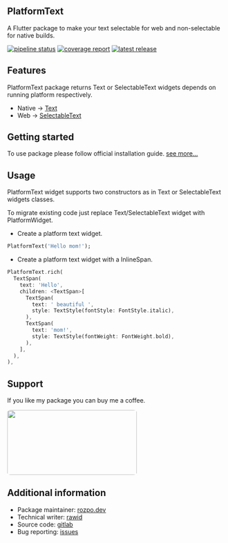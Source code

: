 <!-- 
This README describes the package. If you publish this package to pub.dev,
this README's contents appear on the landing page for your package.

For information about how to write a good package README, see the guide for
[writing package pages](https://dart.dev/guides/libraries/writing-package-pages). 

For general information about developing packages, see the Dart guide for
[creating packages](https://dart.dev/guides/libraries/create-library-packages)
and the Flutter guide for
[developing packages and plugins](https://flutter.dev/developing-packages). 
-->

## PlatformText

A Flutter package to make your text selectable for web and non-selectable for native builds.

[![pipeline status](https://gitlab.com/rozpo.dev/platform_text/badges/main/pipeline.svg)](https://gitlab.com/rozpo.dev/platform_text/-/commits/main)
[![coverage report](https://gitlab.com/rozpo.dev/platform_text/badges/main/coverage.svg)](https://gitlab.com/rozpo.dev/platform_text/-/commits/main)
[![latest release](https://gitlab.com/rozpo.dev/platform_text/-/badges/release.svg)](https://gitlab.com/rozpo.dev/platform_text/-/releases)

## Features

PlatformText package returns Text or SelectableText widgets depends on running platform respectively.
- Native -> [Text](https://api.flutter.dev/flutter/widgets/Text-class.html)
- Web -> [SelectableText](https://api.flutter.dev/flutter/material/SelectableText-class.html)

## Getting started

To use package please follow official installation guide. [see more...](https://pub.dev/packages/platform_text/install)

## Usage

PlatformText widget supports two constructors as in Text or SelectableText widgets classes.

To migrate existing code just replace Text/SelectableText widget with PlatformWidget.

- Create a platform text widget.

```dart
PlatformText('Hello mom!');
```

- Create a platform text widget with a InlineSpan.

```dart
PlatformText.rich(
  TextSpan(
    text: 'Hello',
    children: <TextSpan>[
      TextSpan(
        text: ' beautiful ',
        style: TextStyle(fontStyle: FontStyle.italic),
      ),
      TextSpan(
        text: 'mom!',
        style: TextStyle(fontWeight: FontWeight.bold),
      ),
    ],
  ),
),
```
## Support

If you like my package you can buy me a coffee.

<style>
img{
    border-radius:3%;
}
</style>

<a href="https://www.buymeacoffee.com/rozpo.dev"><img src="https://img.buymeacoffee.com/api/?url=aHR0cHM6Ly9jZG4uYnV5bWVhY29mZmVlLmNvbS91cGxvYWRzL3Byb2ZpbGVfcGljdHVyZXMvMjAyMi8wMy9GYXBDamRkWUltZkFPSElsLnBuZ0AzMDB3XzBlLndlYnA=&creator=Piotr+Rozpo%C5%84czyk&design_code=1&design_color=%23ff813f&slug=rozpo.dev" width="300" height=150></a>

## Additional information

- Package maintainer: [rozpo.dev](https://rozpo.dev)
- Technical writer: [rawid]()
- Source code: [gitlab](https://gitlab.com/rozpo.dev/platform_text)
- Bug reporting: [issues](https://gitlab.com/rozpo.dev/platform_text/-/issues)